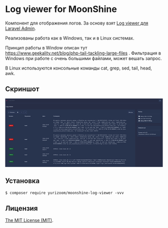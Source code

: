 Log viewer for MoonShine
============================

Компонент для отображения логов.
За основу взят [Log viewer для Laravel Admin](https://github.com/laravel-admin-extensions/log-viewer).

Реализованы работа как в Windows, так и в Linux системах.

Принцип работы в Window описан тут https://www.geekality.net/blog/php-tail-tackling-large-files .
Фильтрация в Windows при работе с очень большими файлами, может вешать запрос.

В Linux используются консольные команды cat, grep, sed, tail, head, awk.

## Скриншот

![wx20170809-165644](https://raw.githubusercontent.com/yurizoom/moonshine-log-viewer/main/blob/screenshot.jpg)

## Установка

```
$ composer require yurizoom/moonshine-log-viewer -vvv
```

Лицензия
------------
[The MIT License (MIT)](LICENSE).
